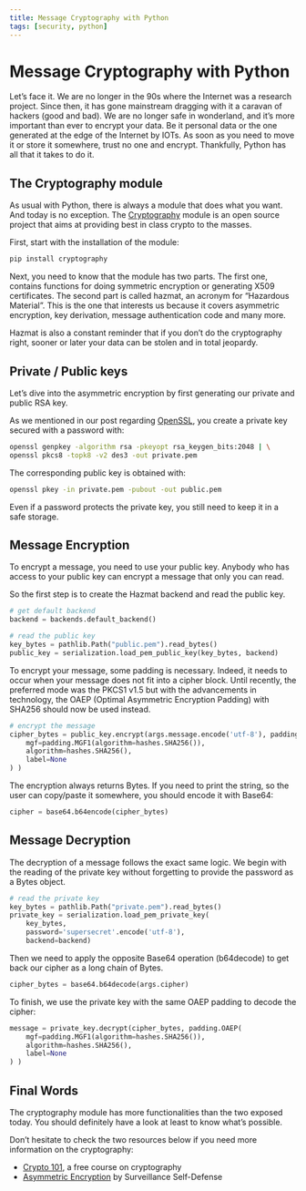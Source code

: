 ```yaml
---
title: Message Cryptography with Python
tags: [security, python]
---
```

# Message Cryptography with Python

Let’s face it. We are no longer in the 90s where the Internet was a research project. Since then,
it has gone mainstream dragging with it a caravan of hackers (good and bad). We are no longer safe
in wonderland, and it’s more important than ever to encrypt your data. Be it personal data or the
one generated at the edge of the Internet by IOTs. As soon as you need to move it or store it
somewhere, trust no one and encrypt. Thankfully, Python has all that it takes to do it.

## **The Cryptography module**

As usual with Python, there is always a module that does what you want. And today is no exception.
The [Cryptography](https://cryptography.io/en/latest/) module is an open source project that aims
at providing best in class crypto to the masses.

First, start with the installation of the module:

```bash
pip install cryptography
```

Next, you need to know that the module has two parts. The first one, contains functions for doing
symmetric encryption or generating X509 certificates. The second part is called hazmat, an acronym
for “Hazardous Material”. This is the one that interests us because it covers asymmetric encryption,
key derivation, message authentication code and many more.

Hazmat is also a constant reminder that if you don’t do the cryptography right, sooner or later
your data can be stolen and in total jeopardy.

## **Private / Public keys**

Let’s dive into the asymmetric encryption by first generating our private and public RSA key.

As we mentioned in our post regarding
[OpenSSL](https://oaxley.github.io/security/2019/09/11/OpenSSL.html), you create
a private key secured with a password with:

```bash
openssl genpkey -algorithm rsa -pkeyopt rsa_keygen_bits:2048 | \
openssl pkcs8 -topk8 -v2 des3 -out private.pem
```

The corresponding public key is obtained with:

```bash
openssl pkey -in private.pem -pubout -out public.pem
```

Even if a password protects the private key, you still need to keep it in a safe storage.

## **Message Encryption**

To encrypt a message, you need to use your public key. Anybody who has access to your public key
can encrypt a message that only you can read.

So the first step is to create the Hazmat backend and read the public key.

```python
# get default backend
backend = backends.default_backend()

# read the public key
key_bytes = pathlib.Path("public.pem").read_bytes()
public_key = serialization.load_pem_public_key(key_bytes, backend)
```

To encrypt your message, some padding is necessary. Indeed, it needs to occur when your message
does not fit into a cipher block. Until recently, the preferred mode was the PKCS1 v1.5 but with
the advancements in technology, the OAEP (Optimal Asymmetric Encryption Padding) with SHA256
should now be used instead.

```python
# encrypt the message
cipher_bytes = public_key.encrypt(args.message.encode('utf-8'), padding.OAEP(
    mgf=padding.MGF1(algorithm=hashes.SHA256()),
    algorithm=hashes.SHA256(),
    label=None
) )
```

The encryption always returns Bytes. If you need to print the string, so the user can copy/paste
it somewhere, you should encode it with Base64:

```python
cipher = base64.b64encode(cipher_bytes)
```

## **Message Decryption**

The decryption of a message follows the exact same logic. We begin with the reading of the
private key without forgetting to provide the password as a Bytes object.

```python
# read the private key
key_bytes = pathlib.Path("private.pem").read_bytes()
private_key = serialization.load_pem_private_key(
    key_bytes, 
    password='supersecret'.encode('utf-8'), 
    backend=backend)
```

Then we need to apply the opposite Base64 operation (b64decode) to get back our cipher as a long
chain of Bytes.

```python
cipher_bytes = base64.b64decode(args.cipher)
```

To finish, we use the private key with the same OAEP padding to decode the cipher:

```python
message = private_key.decrypt(cipher_bytes, padding.OAEP(
    mgf=padding.MGF1(algorithm=hashes.SHA256()),
    algorithm=hashes.SHA256(),
    label=None
) )
```

## **Final Words**

The cryptography module has more functionalities than the two exposed today. You should
definitely have a look at least to know what’s possible.

Don’t hesitate to check the two resources below if you need more information on the cryptography:

- [Crypto 101](https://www.crypto101.io/), a free course on cryptography
- [Asymmetric Encryption](https://ssd.eff.org/en/module/deep-dive-end-end-encryption-how-do-public-key-encryption-systems-work)
  by Surveillance Self-Defense

